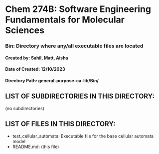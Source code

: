 # Chem 274B: Software Engineering Fundamentals for Molecular Sciences

### Bin: Directory where any/all executable files are located

####  Created by: Sahil, Matt, Aisha 
#### Date of Created: 12/10/2023
#### Directory Path: general-purpose-ca-lib/Bin/

## LIST OF SUBDIRECTORIES IN THIS DIRECTORY:

 (no subdirectories) 

## LIST OF FILES IN THIS DIRECTORY:

- test_cellular_automata: Executable file for the base cellular automata model
- README.md: (this file) 
